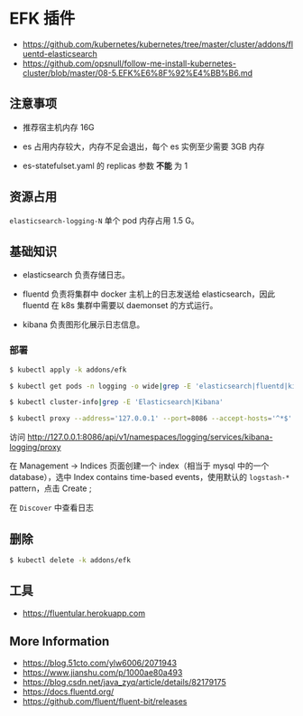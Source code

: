 # EFK 插件

* https://github.com/kubernetes/kubernetes/tree/master/cluster/addons/fluentd-elasticsearch
* https://github.com/opsnull/follow-me-install-kubernetes-cluster/blob/master/08-5.EFK%E6%8F%92%E4%BB%B6.md

## 注意事项

* 推荐宿主机内存 16G

* es 占用内存较大，内存不足会退出，每个 es 实例至少需要 3GB 内存

* es-statefulset.yaml 的 replicas 参数 **不能** 为 1

## 资源占用

`elasticsearch-logging-N` 单个 pod 内存占用 1.5 G。

## 基础知识

* elasticsearch 负责存储日志。

* fluentd 负责将集群中 docker 主机上的日志发送给 elasticsearch，因此 fluentd 在 k8s 集群中需要以 daemonset 的方式运行。

* kibana 负责图形化展示日志信息。

### 部署

```bash
$ kubectl apply -k addons/efk

$ kubectl get pods -n logging -o wide|grep -E 'elasticsearch|fluentd|kibana'

$ kubectl cluster-info|grep -E 'Elasticsearch|Kibana'

$ kubectl proxy --address='127.0.0.1' --port=8086 --accept-hosts='^*$'
```

访问 http://127.0.0.1:8086/api/v1/namespaces/logging/services/kibana-logging/proxy

在 Management -> Indices 页面创建一个 index（相当于 mysql 中的一个 database），选中 Index contains time-based events，使用默认的 `logstash-*` pattern，点击 Create ;

在 `Discover` 中查看日志

## 删除

```bash
$ kubectl delete -k addons/efk
```

## 工具

* https://fluentular.herokuapp.com

## More Information

* https://blog.51cto.com/ylw6006/2071943
* https://www.jianshu.com/p/1000ae80a493
* https://blog.csdn.net/java_zyq/article/details/82179175
* https://docs.fluentd.org/
* https://github.com/fluent/fluent-bit/releases
